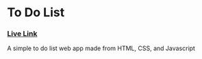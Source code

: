 # To Do List

### [Live Link](https://todo-6jei.onrender.com)

A simple to do list web app made from HTML, CSS, and Javascript
